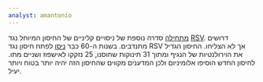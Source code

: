 ```yaml
---
analyst: amantonio
---
```


[מתחילה](https://clinicaltrials.gov/ct2/show/NCT03049488) סדרה נוספת של ניסויים קליניים של החיסון המיוחל נגד [RSV](https://he.wikipedia.org/wiki/Human_respiratory_syncytial_virus). דרושים מתנדבים.
בשנות ה-60 כבר [ניסו](https://www.ncbi.nlm.nih.gov/pmc/articles/PMC4794264) לפתח חיסון נגד RSV אך לא הצליחו. החיסון הגדיל את הוירולנטיות של הנגיף ומתוך 31 תינוקות שחוסנו, 25 נזקקו לאישפוז ושניים מתו.
לחיסון החדש הוסיפו אלומיניום ולכן המדענים מקווים שהחיסון הזה יהיה יותר בטוח ויותר יעיל.
